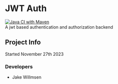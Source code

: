 # JWT Auth
[![Java CI with Maven](https://github.com/jdwillmsen/jwtauth/actions/workflows/maven.yml/badge.svg)](https://github.com/jdwillmsen/jwtauth/actions/workflows/maven.yml) \
A jwt based authentication and authorization backend

## Project Info
Started November 27th 2023

### Developers
- Jake Willmsen
